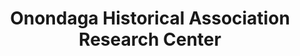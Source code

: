 ---
layout: repo
title: "Onondaga Historical Association Research Center"
id: 23176
permalink: repos/23176/
---